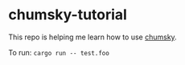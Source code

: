 # chumsky-tutorial

This repo is helping me learn how to use [chumsky](https://github.com/zesterer/chumsky).

To run: `cargo run -- test.foo`
